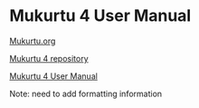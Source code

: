 Mukurtu 4 User Manual
===============

[Mukurtu.org](https://mukurtu.org)

[Mukurtu 4 repository](https://github.com/MukurtuCMS/Mukurtu-CMS)

[Mukurtu 4 User Manual](https://mukurtudocs.readthedocs.io/en/latest/index.html)

Note: need to add formatting information
